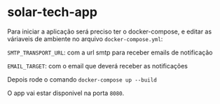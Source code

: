 # solar-tech-app


Para iniciar a aplicação será preciso ter o docker-compose, e editar as váriaveis de ambiente no arquivo `docker-compose.yml`:

`SMTP_TRANSPORT_URL`: com a url smtp para receber emails de notificação

`EMAIL_TARGET`: com o email que deverá receber as notificações

Depois rode o comando `docker-compose up --build`

O app vai estar disponivel na porta `8080`.

